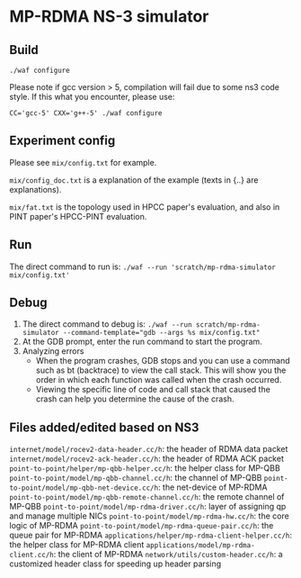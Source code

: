 # MP-RDMA NS-3 simulator

## Build

`./waf configure`

Please note if gcc version > 5, compilation will fail due to some ns3 code style.  If this what you encounter, please use:

`CC='gcc-5' CXX='g++-5' ./waf configure`

## Experiment config

Please see `mix/config.txt` for example.

`mix/config_doc.txt` is a explanation of the example (texts in {..} are explanations).

`mix/fat.txt` is the topology used in HPCC paper's evaluation, and also in PINT paper's HPCC-PINT evaluation.

## Run

The direct command to run is:
`./waf --run 'scratch/mp-rdma-simulator mix/config.txt'`

## Debug

1. The direct command to debug is:
`./waf --run scratch/mp-rdma-simulator --command-template="gdb --args %s mix/config.txt"`
2. At the GDB prompt, enter the run command to start the program.
3. Analyzing errors
    - When the program crashes, GDB stops and you can use a command such as bt (backtrace) to view the call stack. This will show you the order in which each function was called when the crash occurred.
    - Viewing the specific line of code and call stack that caused the crash can help you determine the cause of the crash.

## Files added/edited based on NS3

`internet/model/rocev2-data-header.cc/h`: the header of RDMA data packet
`internet/model/rocev2-ack-header.cc/h`: the header of RDMA ACK packet
`point-to-point/helper/mp-qbb-helper.cc/h`: the helper class for MP-QBB
`point-to-point/model/mp-qbb-channel.cc/h`: the channel of MP-QBB
`point-to-point/model/mp-qbb-net-device.cc/h`: the net-device of MP-RDMA
`point-to-point/model/mp-qbb-remote-channel.cc/h`: the remote channel of MP-QBB
`point-to-point/model/mp-rdma-driver.cc/h`: layer of assigning qp and manage multiple NICs
`point-to-point/model/mp-rdma-hw.cc/h`: the core logic of MP-RDMA
`point-to-point/model/mp-rdma-queue-pair.cc/h`: the queue pair for MP-RDMA
`applications/helper/mp-rdma-client-helper.cc/h`: the helper class for MP-RDMA client
`applications/model/mp-rdma-client.cc/h`: the client of MP-RDMA
`network/utils/custom-header.cc/h`: a customized header class for speeding up header parsing
